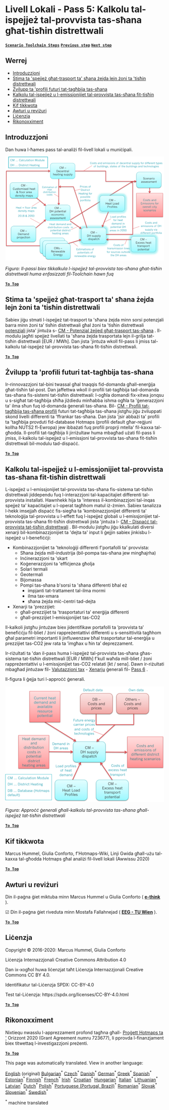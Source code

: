 <h1><a class="anchor" id="local-level---step-5--calculation-of-costs-of-heat-supply-to-district-heating" href="#local-level---step-5--calculation-of-costs-of-heat-supply-to-district-heating"><i class="fa fa-link"></i></a>Livell Lokali - Pass 5: Kalkolu tal-ispejjeż tal-provvista tas-sħana għat-tisħin distrettwali</h1><p> <a href="guide-local-and-municipal-levels#the-hotmaps-scenario-toolchain-different-steps"><strong><code>Scenario Toolchain Steps</code></strong></a> <a href="step-4-calculation-of-district-heating-distribution-costs"><strong><code>Previous step</code></strong></a> <a href="step-6-assessment-of-scenarios-for-entire-heat-demand-and-supply-for-the-selected-area"><strong><code>Next step</code></strong></a></p><h2><a class="anchor" id="table-of-contents" href="#table-of-contents"><i class="fa fa-link"></i></a> Werrej</h2><ul><li> <a href="#introduction">Introduzzjoni</a></li><li> <a href="#estimation-of-costs-for-the-transport-of-excess-heat-to-district-heating-areas">Stima ta &#39;spejjeż għat-trasport ta&#39; sħana żejda lejn żoni ta &#39;tisħin distrettwali</a></li><li> <a href="#development-of-future-heat-load-profiles">Żvilupp ta &#39;profili futuri tat-tagħbija tas-sħana</a></li><li> <a href="#calculation-of-costs-and-emissions-of-heat-supply-in-district-heating">Kalkolu tal-ispejjeż u l-emissjonijiet tal-provvista tas-sħana fit-tisħin distrettwali</a></li><li> <a href="#how-to-cite">Kif tikkwota</a></li><li> <a href="#authors-and-reviewers">Awturi u reviżuri</a></li><li> <a href="#license">Liċenzja</a></li><li> <a href="#acknowledgement">Rikonoxximent</a></li></ul><h2><a class="anchor" id="introduction" href="#introduction"><i class="fa fa-link"></i></a> Introduzzjoni</h2><p> Dan huwa l-ħames pass tal-analiżi fil-livell lokali u muniċipali.</p><img src="/en/Step-5-Calculation-of-costs-of-heat-supply-to-district-heating/Hotmaps_Local_Toolchain_Step_5final.png"/><p> <em>Figura: Il-passi biex tikkalkula l-ispejjeż tal-provvista tas-sħana għat-tisħin distrettwali huma enfasizzati fil-Toolchain hawn fuq</em></p><p><ins> <code><strong><a href="#table-of-contents">To Top</a></strong></code></ins></p><h2><a class="anchor" id="estimation-of-costs-for-the-transport-of-excess-heat-to-district-heating-areas" href="#estimation-of-costs-for-the-transport-of-excess-heat-to-district-heating-areas"><i class="fa fa-link"></i></a> Stima ta &#39;spejjeż għat-trasport ta&#39; sħana żejda lejn żoni ta &#39;tisħin distrettwali</h2><p> Sabiex jiġu stmati l-ispejjeż tat-trasport ta &#39;sħana żejda minn sorsi potenzjali barra minn żoni ta&#39; tisħin distrettwali għal żoni ta &#39;tisħin distrettwali <a href="https://wiki.hotmaps.eu/en/CM-Excess-heat-transport-potential">potenzjali</a> jista&#39; jintuża s- <a href="https://wiki.hotmaps.eu/en/CM-Excess-heat-transport-potential">CM - Potenzjal żejjed għat-trasport tas-sħana</a> . Il-modulu jagħti spejjeż livellati ta &#39;sħana żejda trasportata lejn il-grilja tat-tisħin distrettwali [EUR / MWh]. Dan jista &#39;jintuża wkoll fil-pass li jmiss tal-kalkolu tal-ispejjeż tal-provvista tas-sħana fit-tisħin distrettwali.</p><p><ins> <code><strong><a href="#table-of-contents">To Top</a></strong></code></ins></p><h2><a class="anchor" id="development-of-future-heat-load-profiles" href="#development-of-future-heat-load-profiles"><i class="fa fa-link"></i></a> Żvilupp ta &#39;profili futuri tat-tagħbija tas-sħana</h2><p> Ir-rinnovazzjoni tal-bini twassal għal tnaqqis fid-domanda għall-enerġija għat-tisħin tal-post. Dan jaffettwa wkoll il-profili tat-tagħbija tad-domanda tas-sħana fis-sistemi tat-tisħin distrettwali: l-ogħla domandi fix-xitwa jonqsu u s-sigħat tat-tagħbija sħiħa jiżdiedu minħabba ishma ogħla ta &#39;ġenerazzjoni ta&#39; ilma sħun fuq id-domanda ġenerali tas-sħana. Bil- <a href="https://wiki.hotmaps.eu/en/CM-Heat-load-profiles">CM - Profili tat-tagħbija tas-sħana profili</a> futuri tat-tagħbija tas-sħana jistgħu jiġu żviluppati skond livelli differenti ta &#39;ffrankar tas-sħana. Dan jista &#39;jsir abbażi ta&#39; profili ta &#39;tagħbija provduti fid-database Hotmaps (profili default għar-reġjuni kollha NUTS2 fl-Ewropa) jew ibbażati fuq profili proprji mtella&#39; fil-kaxxa tal-għodda. Il-profili tat-tagħbija li jirriżultaw huma mbagħad użati fil-pass li jmiss, il-kalkolu tal-ispejjeż u l-emissjoni tal-provvista tas-sħana fit-tisħin distrettwali bil-modulu tad-dispaċċ.</p><p><ins> <code><strong><a href="#table-of-contents">To Top</a></strong></code></ins></p><h2><a class="anchor" id="calculation-of-costs-and-emissions-of-heat-supply-in-district-heating" href="#calculation-of-costs-and-emissions-of-heat-supply-in-district-heating"><i class="fa fa-link"></i></a> Kalkolu tal-ispejjeż u l-emissjonijiet tal-provvista tas-sħana fit-tisħin distrettwali</h2><p> L-ispejjeż u l-emissjonijiet tal-provvista tas-sħana fis-sistema tat-tisħin distrettwali jiddependu fuq l-interazzjoni tal-kapaċitajiet differenti tal-provvista installati. Hawnhekk hija ta &#39;interess il-kombinazzjoni tal-inqas spejjeż ta&#39; kapaċitajiet u l-operat tagħhom matul iż-żmien. Sabiex tanalizza l-hekk imsejjaħ dispaċċ fis-siegħa ta &#39;kombinazzjonijiet differenti ta&#39; teknoloġija tal-provvista u l-effett fuq l-ispejjeż globali u l-emissjonijiet tal-provvista tas-sħana fit-tisħin distrettwali jista &#39;jintuża l- <a href="https://wiki.hotmaps.eu/en/CM-District-heating-supply-dispatch">CM - Dispaċċ tal-provvista tat-tisħin distrettwali</a> . Bil-modulu jistgħu jiġu kkalkulati diversi xenarji bil-kombinazzjonijiet ta &#39;dejta ta&#39; input li ġejjin sabiex jinkisbu l-ispejjeż u l-benefiċċji:</p><ul><li> Kombinazzjonijiet ta &#39;teknoloġiji differenti f&#39;portafolli ta&#39; provvista:<ul><li> Sħana żejda mill-industrija (bil-pompa tas-sħana jew mingħajrha)</li><li> Inċinerazzjoni ta &#39;skart</li><li> Koġenerazzjoni ta &#39;effiċjenza għolja</li><li> Solari termali</li><li> Ġeotermali</li><li> Bijomassa</li><li> Pompi tas-sħana b&#39;sorsi ta &#39;sħana differenti bħal eż<ul><li> impjanti tat-trattament tal-ilma mormi</li><li> ilma tax-xmara</li><li> sħana żejda miċ-ċentri tad-dejta</li></ul></li></ul></li><li> Xenarji ta &#39;prezzijiet:<ul><li> għall-prezzijiet ta &#39;trasportaturi ta&#39; enerġija differenti</li><li> għall-prezzijiet l-emissjonijiet tas-CO2</li></ul></li></ul><p> Il-kalkoli jistgħu jintużaw biex jidentifikaw portafolli ta ’provvista ta’ benefiċċju fil-bliet / żoni rappreżentattivi differenti u s-sensittività tagħhom għal parametri importanti li jinfluwenzaw bħal trasportatur tal-enerġija u prezzijiet tas-CO2 jew rata ta ’imgħax u ħin ta’ deprezzament.</p><p> Ir-riżultati ta &#39;dan il-pass huma l-ispejjeż tal-provvista tas-sħana għas-sistema tat-tisħin distrettwali [EUR / MWh] f&#39;kull waħda mill-bliet / żoni rappreżentattivi u l-emissjonijiet tas-CO2 relatati [kt / sena]. Dawn ir-riżultati mbagħad jintużaw fil- <a href="https://wiki.hotmaps.eu/en/CM-Scenario-assessment">Valutazzjoni tax</a> - <a href="https://wiki.hotmaps.eu/en/CM-Scenario-assessment">Xenarju</a> ġenerali fil- <a href="https://wiki.hotmaps.eu/en/Step-6-Assessment-of-scenarios-for-entire-heat-demand-and-supply-for-the-selected-area">Pass 6</a> .</p><p> Il-figura li ġejja turi l-approċċ ġenerali.</p><img src="/en/Step-5-Calculation-of-costs-of-heat-supply-to-district-heating/Wiki-local-detailed-Step-5final.png"/><p> <em>Figura: Approċċ ġenerali għall-kalkolu tal-provvista tas-sħana għall-ispejjeż tat-tisħin distrettwali</em></p><p><ins> <code><strong><a href="#table-of-contents">To Top</a></strong></code></ins></p><h2><a class="anchor" id="how-to-cite" href="#how-to-cite"><i class="fa fa-link"></i></a> Kif tikkwota</h2><p> Marcus Hummel, Giulia Conforto, f&#39;Hotmaps-Wiki, Linji Gwida għall-użu tal-kaxxa tal-għodda Hotmaps għal analiżi fil-livell lokali (Awwissu 2020)</p><p><ins> <code><strong><a href="#table-of-contents">To Top</a></strong></code></ins></p><h2><a class="anchor" id="authors-and-reviewers" href="#authors-and-reviewers"><i class="fa fa-link"></i></a> Awturi u reviżuri</h2><p> Din il-paġna ġiet miktuba minn Marcus Hummel u Giulia Conforto ( <strong><a href="https://e-think.ac.at">e-think</a></strong> ).</p><p> ☑ Din il-paġna ġiet riveduta minn Mostafa Fallahnejad ( <strong><a href="https://eeg.tuwien.ac.at/">EEG - TU Wien</a></strong> ).</p><p> <a href="#table-of-contents"><strong><code>To Top</code></strong></a></p><h2><a class="anchor" id="license" href="#license"><i class="fa fa-link"></i></a> Liċenzja</h2><p> Copyright © 2016-2020: Marcus Hummel, Giulia Conforto</p><p> Liċenzja Internazzjonali Creative Commons Attribution 4.0</p><p> Dan ix-xogħol huwa liċenzjat taħt Liċenzja Internazzjonali Creative Commons CC BY 4.0.</p><p> Identifikatur tal-Liċenzja SPDX: CC-BY-4.0</p><p> Test tal-Liċenzja: https://spdx.org/licenses/CC-BY-4.0.html</p><p> <a href="#table-of-contents"><strong><code>To Top</code></strong></a></p><h2><a class="anchor" id="acknowledgement" href="#acknowledgement"><i class="fa fa-link"></i></a> Rikonoxximent</h2><p> Nixtiequ nwasslu l-apprezzament profond tagħna għall- <a href="https://www.hotmaps-project.eu">Proġett Hotmaps ta &#39;</a> Orizzont 2020 (Grant Agreement numru 723677), li pprovda l-finanzjament biex titwettaq l-investigazzjoni preżenti.</p><p><ins> <code><strong><a href="#table-of-contents">To Top</a></strong></code></ins></p>
<!--- THIS IS A SUPER UNIQUE IDENTIFIER -->

This page was automatically translated. View in another language:

[English](../en/Step-5-Calculation-of-costs-of-heat-supply-to-district-heating) (original) [Bulgarian](../bg/Step-5-Calculation-of-costs-of-heat-supply-to-district-heating)<sup>\*</sup> [Czech](../cs/Step-5-Calculation-of-costs-of-heat-supply-to-district-heating)<sup>\*</sup> [Danish](../da/Step-5-Calculation-of-costs-of-heat-supply-to-district-heating)<sup>\*</sup> [German](../de/Step-5-Calculation-of-costs-of-heat-supply-to-district-heating)<sup>\*</sup> [Greek](../el/Step-5-Calculation-of-costs-of-heat-supply-to-district-heating)<sup>\*</sup> [Spanish](../es/Step-5-Calculation-of-costs-of-heat-supply-to-district-heating)<sup>\*</sup> [Estonian](../et/Step-5-Calculation-of-costs-of-heat-supply-to-district-heating)<sup>\*</sup> [Finnish](../fi/Step-5-Calculation-of-costs-of-heat-supply-to-district-heating)<sup>\*</sup> [French](../fr/Step-5-Calculation-of-costs-of-heat-supply-to-district-heating)<sup>\*</sup> [Irish](../ga/Step-5-Calculation-of-costs-of-heat-supply-to-district-heating)<sup>\*</sup> [Croatian](../hr/Step-5-Calculation-of-costs-of-heat-supply-to-district-heating)<sup>\*</sup> [Hungarian](../hu/Step-5-Calculation-of-costs-of-heat-supply-to-district-heating)<sup>\*</sup> [Italian](../it/Step-5-Calculation-of-costs-of-heat-supply-to-district-heating)<sup>\*</sup> [Lithuanian](../lt/Step-5-Calculation-of-costs-of-heat-supply-to-district-heating)<sup>\*</sup> [Latvian](../lv/Step-5-Calculation-of-costs-of-heat-supply-to-district-heating)<sup>\*</sup>  [Dutch](../nl/Step-5-Calculation-of-costs-of-heat-supply-to-district-heating)<sup>\*</sup> [Polish](../pl/Step-5-Calculation-of-costs-of-heat-supply-to-district-heating)<sup>\*</sup> [Portuguese (Portugal, Brazil)](../pt/Step-5-Calculation-of-costs-of-heat-supply-to-district-heating)<sup>\*</sup> [Romanian](../ro/Step-5-Calculation-of-costs-of-heat-supply-to-district-heating)<sup>\*</sup> [Slovak](../sk/Step-5-Calculation-of-costs-of-heat-supply-to-district-heating)<sup>\*</sup> [Slovenian](../sl/Step-5-Calculation-of-costs-of-heat-supply-to-district-heating)<sup>\*</sup> [Swedish](../sv/Step-5-Calculation-of-costs-of-heat-supply-to-district-heating)<sup>\*</sup> 

<sup>\*</sup> machine translated
